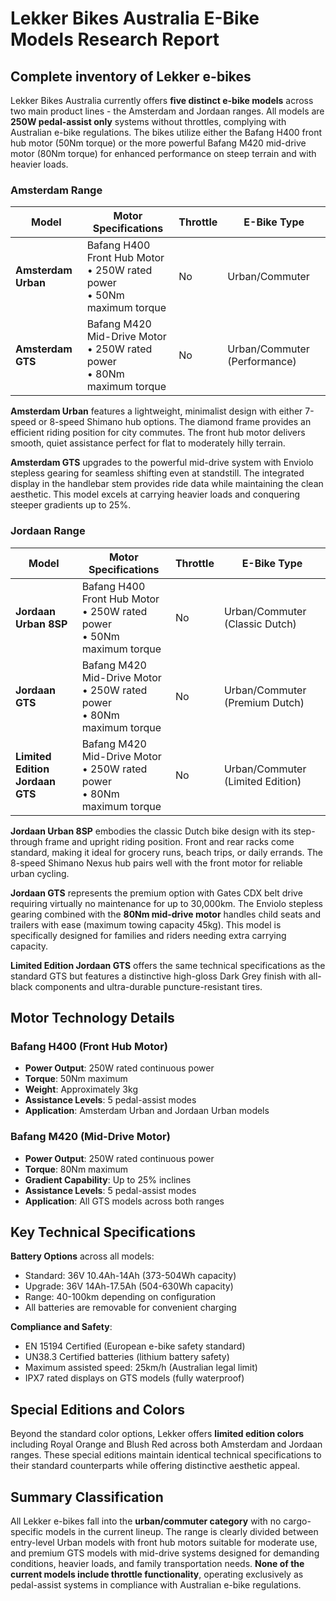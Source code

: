 # Lekker Bikes Australia E-Bike Models Research Report

## Complete inventory of Lekker e-bikes

Lekker Bikes Australia currently offers **five distinct e-bike models** across two main product lines - the Amsterdam and Jordaan ranges. All models are **250W pedal-assist only** systems without throttles, complying with Australian e-bike regulations. The bikes utilize either the Bafang H400 front hub motor (50Nm torque) or the more powerful Bafang M420 mid-drive motor (80Nm torque) for enhanced performance on steep terrain and with heavier loads.

### Amsterdam Range

| Model | Motor Specifications | Throttle | E-Bike Type |
|-------|---------------------|----------|-------------|
| **Amsterdam Urban** | Bafang H400 Front Hub Motor<br>• 250W rated power<br>• 50Nm maximum torque | No | Urban/Commuter |
| **Amsterdam GTS** | Bafang M420 Mid-Drive Motor<br>• 250W rated power<br>• 80Nm maximum torque | No | Urban/Commuter (Performance) |

**Amsterdam Urban** features a lightweight, minimalist design with either 7-speed or 8-speed Shimano hub options. The diamond frame provides an efficient riding position for city commutes. The front hub motor delivers smooth, quiet assistance perfect for flat to moderately hilly terrain.

**Amsterdam GTS** upgrades to the powerful mid-drive system with Enviolo stepless gearing for seamless shifting even at standstill. The integrated display in the handlebar stem provides ride data while maintaining the clean aesthetic. This model excels at carrying heavier loads and conquering steeper gradients up to 25%.

### Jordaan Range

| Model | Motor Specifications | Throttle | E-Bike Type |
|-------|---------------------|----------|-------------|
| **Jordaan Urban 8SP** | Bafang H400 Front Hub Motor<br>• 250W rated power<br>• 50Nm maximum torque | No | Urban/Commuter (Classic Dutch) |
| **Jordaan GTS** | Bafang M420 Mid-Drive Motor<br>• 250W rated power<br>• 80Nm maximum torque | No | Urban/Commuter (Premium Dutch) |
| **Limited Edition Jordaan GTS** | Bafang M420 Mid-Drive Motor<br>• 250W rated power<br>• 80Nm maximum torque | No | Urban/Commuter (Limited Edition) |

**Jordaan Urban 8SP** embodies the classic Dutch bike design with its step-through frame and upright riding position. Front and rear racks come standard, making it ideal for grocery runs, beach trips, or daily errands. The 8-speed Shimano Nexus hub pairs well with the front motor for reliable urban cycling.

**Jordaan GTS** represents the premium option with Gates CDX belt drive requiring virtually no maintenance for up to 30,000km. The Enviolo stepless gearing combined with the **80Nm mid-drive motor** handles child seats and trailers with ease (maximum towing capacity 45kg). This model is specifically designed for families and riders needing extra carrying capacity.

**Limited Edition Jordaan GTS** offers the same technical specifications as the standard GTS but features a distinctive high-gloss Dark Grey finish with all-black components and ultra-durable puncture-resistant tires.

## Motor Technology Details

### Bafang H400 (Front Hub Motor)
- **Power Output**: 250W rated continuous power
- **Torque**: 50Nm maximum
- **Weight**: Approximately 3kg
- **Assistance Levels**: 5 pedal-assist modes
- **Application**: Amsterdam Urban and Jordaan Urban models

### Bafang M420 (Mid-Drive Motor)
- **Power Output**: 250W rated continuous power
- **Torque**: 80Nm maximum
- **Gradient Capability**: Up to 25% inclines
- **Assistance Levels**: 5 pedal-assist modes
- **Application**: All GTS models across both ranges

## Key Technical Specifications

**Battery Options** across all models:
- Standard: 36V 10.4Ah-14Ah (373-504Wh capacity)
- Upgrade: 36V 14Ah-17.5Ah (504-630Wh capacity)
- Range: 40-100km depending on configuration
- All batteries are removable for convenient charging

**Compliance and Safety**:
- EN 15194 Certified (European e-bike safety standard)
- UN38.3 Certified batteries (lithium battery safety)
- Maximum assisted speed: 25km/h (Australian legal limit)
- IPX7 rated displays on GTS models (fully waterproof)

## Special Editions and Colors

Beyond the standard color options, Lekker offers **limited edition colors** including Royal Orange and Blush Red across both Amsterdam and Jordaan ranges. These special editions maintain identical technical specifications to their standard counterparts while offering distinctive aesthetic appeal.

## Summary Classification

All Lekker e-bikes fall into the **urban/commuter category** with no cargo-specific models in the current lineup. The range is clearly divided between entry-level Urban models with front hub motors suitable for moderate use, and premium GTS models with mid-drive systems designed for demanding conditions, heavier loads, and family transportation needs. **None of the current models include throttle functionality**, operating exclusively as pedal-assist systems in compliance with Australian e-bike regulations.